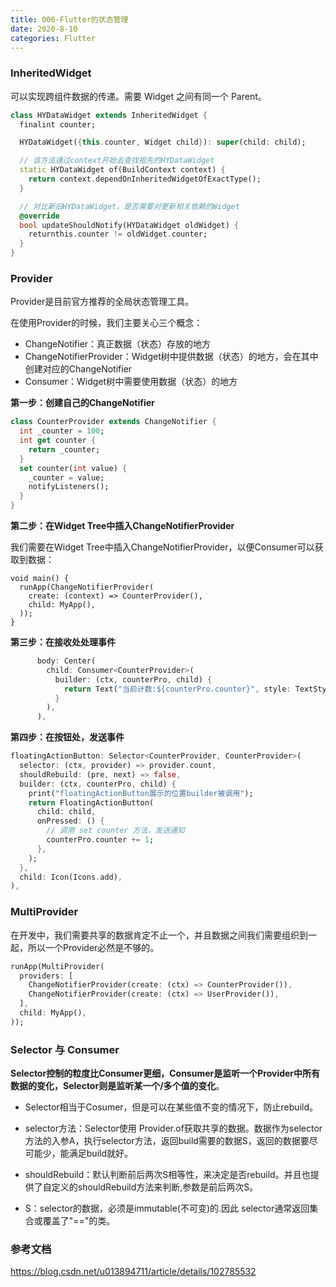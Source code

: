 ```yaml
---
title: 006-Flutter的状态管理
date: 2020-8-10
categories: Flutter
---
```


### InheritedWidget

可以实现跨组件数据的传递。需要 Widget 之间有同一个 Parent。

```dart
class HYDataWidget extends InheritedWidget {
  finalint counter;

  HYDataWidget({this.counter, Widget child}): super(child: child);

  // 该方法通过context开始去查找祖先的HYDataWidget
  static HYDataWidget of(BuildContext context) {
    return context.dependOnInheritedWidgetOfExactType();
  }

  // 对比新旧HYDataWidget，是否需要对更新相关依赖的Widget
  @override
  bool updateShouldNotify(HYDataWidget oldWidget) {
    returnthis.counter != oldWidget.counter;
  }
}
```

### Provider

Provider是目前官方推荐的全局状态管理工具。

在使用Provider的时候，我们主要关心三个概念：

- ChangeNotifier：真正数据（状态）存放的地方
- ChangeNotifierProvider：Widget树中提供数据（状态）的地方，会在其中创建对应的ChangeNotifier
- Consumer：Widget树中需要使用数据（状态）的地方

**第一步：创建自己的ChangeNotifier**

```dart
class CounterProvider extends ChangeNotifier {
  int _counter = 100;
  int get counter {
    return _counter;
  }
  set counter(int value) {
    _counter = value;
    notifyListeners();
  }
}
```

**第二步：在Widget Tree中插入ChangeNotifierProvider**

我们需要在Widget Tree中插入ChangeNotifierProvider，以便Consumer可以获取到数据：

```
void main() {
  runApp(ChangeNotifierProvider(
    create: (context) => CounterProvider(),
    child: MyApp(),
  ));
}
```

**第三步：在接收处处理事件**

```dart
      body: Center(
        child: Consumer<CounterProvider>(
          builder: (ctx, counterPro, child) {
            return Text("当前计数:${counterPro.counter}", style: TextStyle(fontSize: 20, color: Colors.red),);
          }
        ),
      ),
```

**第四步：在按钮处，发送事件**

```dart
floatingActionButton: Selector<CounterProvider, CounterProvider>(
  selector: (ctx, provider) => provider.count,
  shouldRebuild: (pre, next) => false,
  builder: (ctx, counterPro, child) {
    print("floatingActionButton展示的位置builder被调用");
    return FloatingActionButton(
      child: child,
      onPressed: () {
        // 调用 set counter 方法，发送通知
        counterPro.counter += 1;
      },
    );
  },
  child: Icon(Icons.add),
),
```

### MultiProvider

在开发中，我们需要共享的数据肯定不止一个，并且数据之间我们需要组织到一起，所以一个Provider必然是不够的。

```dart
runApp(MultiProvider(
  providers: [
    ChangeNotifierProvider(create: (ctx) => CounterProvider()),
    ChangeNotifierProvider(create: (ctx) => UserProvider()),
  ],
  child: MyApp(),
));
```



### Selector 与 Consumer

**Selector控制的粒度比Consumer更细，Consumer是监听一个Provider中所有数据的变化，Selector则是监听某一个/多个值的变化**。

- Selector相当于Cosumer，但是可以在某些值不变的情况下，防止rebuild。

- selector方法：Selector使用 Provider.of获取共享的数据。数据作为selector方法的入参A，执行selector方法，返回build需要的数据S，返回的数据要尽可能少，能满足build就好。

- shouldRebuild：默认判断前后两次S相等性，来决定是否rebuild。并且也提供了自定义的shouldRebuild方法来判断,参数是前后两次S。

- S：selector的数据，必须是immutable(不可变)的.因此 selector通常返回集合或覆盖了"=="的类。

### 参考文档

https://blog.csdn.net/u013894711/article/details/102785532